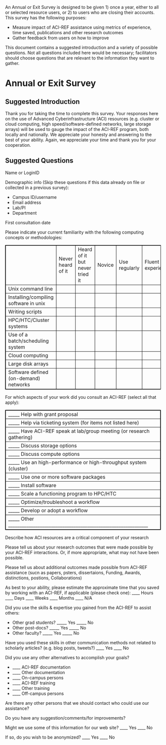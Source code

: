 An Annual or Exit Survey is designed to be given 1) once a year, either to all or selected resource users, or 2) to users who are closing their accounts. This survey has the following purposes: 

<div class="bullet-box">
    <ul class="bullet-list-square">
<li>Measure impact of ACI-REF assistance using metrics of experience, time saved, publications and other research outcomes</li>
<li>Gather feedback from users on how to improve</li>
</ul>
</div>

This document contains a suggested introduction and a variety of possible questions.  Not all questions included here would be necessary; facilitators should choose questions that are relevant to the information they want to gather. 

<h1>Annual or Exit Survey</h1>

<h2>Suggested Introduction</h2>

Thank you for taking the time to complete this survey. Your responses here on the use of Advanced Cyberinfrastructure (ACI) resources (e.g. cluster or cloud computing, high speed/software-defined networks, large storage arrays) will be used to gauge the impact of the ACI-REF program, both locally and nationally. We appreciate your honesty and answering to the best of your ability. Again, we appreciate your time and thank you for your cooperation.

<h2>Suggested Questions</h2>

Name or LoginID

Demographic info (Skip these questions if this data already on file or collected in a previous survey):
<div class="bullet-box">
    <ul class="bullet-list-square"><li>Campus ID/username</li>
<li>Email address</li>
<li>Lab/PI</li>	
<li>Department	</li>
</ul>
</div>
First consultation date

Please indicate your current familiarity with the following computing concepts or methodologies:

<style>
table {
    width:100%;
}
table, th, td {
    border: 1px solid black;
    border-collapse: collapse;
}
</style>
<table>
  <tr>
    <td></td>
    <td>Never heard of it</td>
    <td>Heard of it but never tried it</td>
    <td>Novice</td>
    <td>Use regularly</td>
    <td>Fluent and experienced</td>
  </tr>
  <tr>
    <td>Unix command line</td>
    <td></td>
    <td></td>
    <td></td>
    <td></td>
    <td></td>
  </tr>
  <tr>
    <td>Installing/compiling software in unix</td>
    <td></td>
    <td></td>
    <td></td>
    <td></td>
    <td></td>
  </tr>
  <tr>
    <td>Writing scripts</td>
    <td></td>
    <td></td>
    <td></td>
    <td></td>
    <td></td>
  </tr>
  <tr>
    <td>HPC/HTC/Cluster systems</td>
    <td></td>
    <td></td>
    <td></td>
    <td></td>
    <td></td>
  </tr>
  <tr>
    <td>Use of a batch/scheduling system</td>
    <td></td>
    <td></td>
    <td></td>
    <td></td>
    <td></td>
  </tr>
  <tr>
    <td>Cloud computing</td>
    <td></td>
    <td></td>
    <td></td>
    <td></td>
    <td></td>
  </tr>
  <tr>
    <td>Large disk arrays</td>
    <td></td>
    <td></td>
    <td></td>
    <td></td>
    <td></td>
  </tr>
  <tr>
    <td>Software defined (on-demand) networks</td>
    <td></td>
    <td></td>
    <td></td>
    <td></td>
    <td></td>
  </tr>
</table>


For which aspects of your work did you consult an ACI-REF (select all that apply):
<table>
 
<tr><td>_____	Help with grant proposal</td></tr>
<tr><td>_____	Help via ticketing system (for items not listed here)</td></tr>
<tr><td>_____	Have ACI-REF speak at lab/group meeting (or research gathering)</td></tr>
<tr><td>_____	Discuss storage options</td></tr>
<tr><td>_____	Discuss compute options</td></tr>
<tr><td>_____	Use an high-performance or high-throughput system (cluster)</td></tr>
<tr><td>_____	Use one or more software packages</td></tr>
<tr><td>_____	Install software</td></tr>
<tr><td>_____	Scale a functioning program to HPC/HTC</td></tr>
<tr><td>_____	Optimize/troubleshoot a workflow</td></tr>
<tr><td>_____	Develop or adopt a workflow</td></tr>
<tr><td>_____	Other ______________________________________________________________</td></tr>

</table>

Describe how ACI resources are a critical component of your research

Please tell us about your research outcomes that were made possible by your ACI-REF interactions. Or, if more appropriate, what may not have been possible.

Please tell us about additional outcomes made possible from ACI-REF assistance (sucn as papers, psters, dissertaions, Funding, Awards, distinctions, postions, Collaborations) </li>

As best to your ability, please estimate the approximate time that you saved by working with an ACI-REF, if applicable (please check one): ____ Hours	____ Days   ____ Weeks	____  Months  ____  N/A

Did you use the skills & expertise you gained from the ACI-REF to assist others:
<div class="bullet-box">
    <ul class="bullet-list-square">
<li>Other grad students?				    _____ Yes	_____ No</li>
<li>Other post-docs?						_____ Yes	_____ No</li>
<li>Other faculty?							_____ Yes	_____ No</li>
</ul>

Have you used these skills in other communication methods not related to scholarly articles? (e.g. blog posts, tweets?)					____ Yes	____ No 

Did you use any other alternatives to accomplish your goals?
<div class="bullet-box">
    <ul class="bullet-list-square">
<li> ____ 	ACI-REF documentation</li> 	
<li> ____	Other documentation</li>    
<li> ____  On-campus persons</li> 
<li> ____	ACI-REF training</li> 
<li> ____	Other training</li> 
<li> ____ Off-campus persons</li> 
</ul>

Are there any other persons that we should contact who could use our assistance?

Do you have any suggestion/comments/for improvements?</li>

Might we use some of this information for our web site?		____ Yes	____ No

If so, do you wish to be anonymized?				____ Yes	____  No


